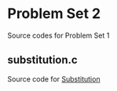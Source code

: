 # Problem Set 2
Source codes for Problem Set 1
## substitution.c
Source code for [Substitution](https://cs50.harvard.edu/x/2020/psets/2/substitution/)

